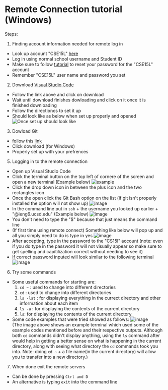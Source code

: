 # Remote Connection tutorial (Windows)
Steps:
1. Finding account information needed for remote log in
  * Look up account "CSE15L" [here](https://sdacs.ucsd.edu/~icc/index.php)
  * Log in using normal school username and Student ID
  * Make sure to follow [tutorial](https://drive.google.com/file/d/17IDZn8Qq7Q0RkYMxdiIR0o6HJ3B5YqSW/view) to reset your password for the "CSE15L" account
  * Remember "CSE15L" user name and password you set
2. Download [Visual Studio Code](https://code.visualstudio.com/)
  * Follow the link above and click on download
  * Wait until download finishes dowloading and click on it once it is finished downloading
  * Follow the directionos to set it up
  * Should look like as below when set up properly and opened
  ![Once set up should look like](https://ucsd-cse15l-s23.github.io/images/vscode.png)
3. Dowload Git 
  * follow this [link](https://gitforwindows.org/)
  * Click download (for Windows)
  * Properly set up with your prefrences
5. Logging in to the remote connection
  * Open up Visual Studio Code
  * Click the terminal button on the top left of cornere of the screen and open a new terminal (Example below)
    ![example](https://user-images.githubusercontent.com/130005453/231017651-83bb093b-ae0d-402f-9051-df2c71ed9dab.png)
  * Click the drop down icon in between the plus icon and the two rectangles icon
  * Once the open click the Git Bash option on the list (if git isn't properly installed the option will not show up)
    ![image](https://user-images.githubusercontent.com/130005453/231017936-f386ae59-f350-4272-857b-773ecc4339e2.png)
  * In the command line put in `ssh` + the username you looked up earlier + "@ieng6.ucsd.edu" (Example below)
  ![image](https://user-images.githubusercontent.com/130005453/231018880-f84d8917-e4e5-4a14-9c4d-b70d0b25bd6a.png)
  * You don't need to type the "$" because that just means the command line
  * (If first time using remote connect) Something like below will pop up and all you simply need to do is type in yes
  ![image](https://user-images.githubusercontent.com/130005453/231019266-51ffacb4-2a79-4ef0-8e89-754aea4fa6d5.png)
  * After accepting, type in the password to the "CS15l" account (note: even if you do type in the password it will not visually appear so make sure to get spelling and capitilization correct without needing to see it)
  * If correct password inputed will look similar to the following terminal
  ![image](https://user-images.githubusercontent.com/130005453/231020145-750dda06-2185-43b8-b2a9-3c50f20ff889.png)
6. Try some commands
  * Some useful commands for starting are: 
    1. `cd ~` : used to change into different directories 
    2. `cd` : used to change into different directories
    3. `ls -lat` : for displaying everything in the currect directory and other information about each item
    4. `ls -a` : for displaying the contents of the current directory
    5. `ls`: for displaying the contents of the current directory
  * Some code examples that were tried showed as follows:
  ![image](https://user-images.githubusercontent.com/130005453/231022238-fbac159e-7762-4b33-9210-2f7e0bcb41bd.png)\
  (The image above shows an example terminal which used some of the example codes mentioned before and their respective outputs. Although both `cd` commands didn't display anything, using the `ls` command after would help in getting a better sense on what is happening in the current directory, along with seeing what directory the `cd` commands took you into. Note: doing `cd ~` + a file name(in the current directory) will allow you to transfer into a new directory.) 
7. When done exit the remote servers
  * Can be done by pressing `Ctrl and D`
  * An alternative is typing `exit` into the command line
